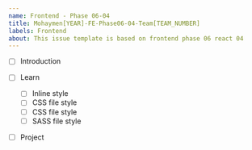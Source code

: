 ```yaml
---
name: Frontend - Phase 06-04
title: Mohaymen[YEAR]-FE-Phase06-04-Team[TEAM_NUMBER]
labels: Frontend
about: This issue template is based on frontend phase 06 react 04
---
```


-   [ ] Introduction
-   [ ] Learn
  -   [ ] Inline style
  -   [ ] CSS file style
  -   [ ] CSS file style
  -   [ ] SASS file style
- [ ] Project

